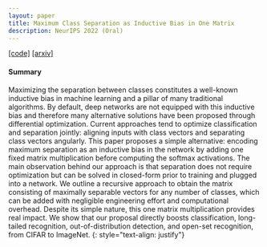 ```yaml
---
layout: paper
title: Maximum Class Separation as Inductive Bias in One Matrix
description: NeurIPS 2022 (Oral)
---
```



[[code]](https://github.com/tkasarla/max-separation-as-inductive-bias) [[arxiv]](https://arxiv.org/abs/2206.08704)


#### Summary

Maximizing the separation between classes constitutes a well-known inductive bias in machine learning and a pillar of many traditional algorithms. By default, deep networks are not equipped with this inductive bias and therefore many alternative solutions have been proposed through differential optimization. Current approaches tend to optimize classification and separation jointly: aligning inputs with class vectors and separating class vectors angularly. This paper proposes a simple alternative: encoding maximum separation as an inductive bias in the network by adding one fixed matrix multiplication before computing the softmax activations. The main observation behind our approach is that separation does not require optimization but can be solved in closed-form prior to training and plugged into a network. We outline a recursive approach to obtain the matrix consisting of maximally separable vectors for any number of classes, which can be added with negligible engineering effort and computational overhead. Despite its simple nature, this one matrix multiplication provides real impact. We show that our proposal directly boosts classification, long-tailed recognition, out-of-distribution detection, and open-set recognition, from CIFAR to ImageNet.
{: style="text-align: justify"}


<!-- TODO
add GIFs
add single line of code
add citation -->
